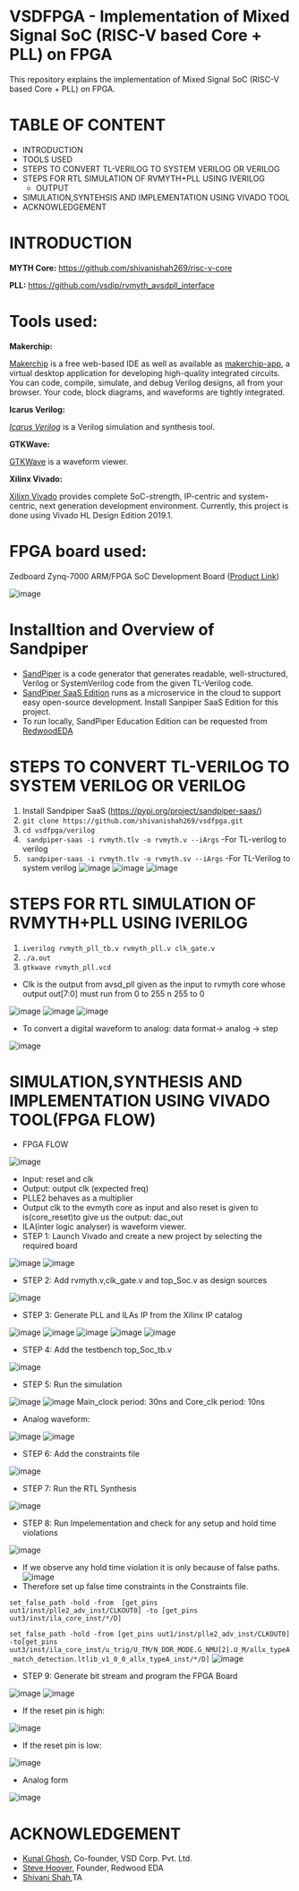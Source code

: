 # VSDFPGA - Implementation of Mixed Signal SoC (RISC-V based Core + PLL) on FPGA
This repository explains the implementation of Mixed Signal SoC (RISC-V based Core + PLL) on FPGA.

# TABLE OF CONTENT
- INTRODUCTION
- TOOLS USED
- STEPS TO CONVERT TL-VERILOG TO SYSTEM VERILOG OR VERILOG   
- STEPS FOR RTL SIMULATION OF RVMYTH+PLL USING IVERILOG
  - OUTPUT
- SIMULATION,SYNTEHSIS AND IMPLEMENTATION USING VIVADO TOOL
- ACKNOWLEDGEMENT

# INTRODUCTION
__MYTH Core:__ https://github.com/shivanishah269/risc-v-core

__PLL:__ https://github.com/vsdip/rvmyth_avsdpll_interface

# Tools used:

__Makerchip:__  

[Makerchip](https://www.makerchip.com/) is a free web-based IDE as well as available as [makerchip-app](https://gitlab.com/rweda/makerchip-app), a virtual desktop application for developing high-quality integrated circuits. You can code, compile, simulate, and debug Verilog designs, all from your browser. Your code, block diagrams, and waveforms are tightly integrated.

__Icarus Verilog:__

[_Icarus Verilog_](http://iverilog.icarus.com/) is a Verilog simulation and synthesis tool.

__GTKWave:__

[GTKWave](http://gtkwave.sourceforge.net/) is a waveform viewer.

__Xilinx Vivado:__

[Xilixn Vivado](https://www.xilinx.com/support/university/vivado.html) provides complete SoC-strength, IP-centric and system-centric, next generation development environment. Currently, this project is done using Vivado HL Design Edition 2019.1.

# FPGA board used:
Zedboard Zynq-7000 ARM/FPGA SoC Development Board ([Product Link](https://www.avnet.com/wps/portal/us/products/avnet-boards/avnet-board-families/zedboard/))

![image](https://user-images.githubusercontent.com/15063738/125192735-f9c65b80-e266-11eb-9130-799199fa208a.png)


# Installtion and Overview of Sandpiper
* [SandPiper](https://www.redwoodeda.com/products) is a code generator that generates readable, well-structured, Verilog or SystemVerilog code from the given TL-Verilog code.
* [SandPiper SaaS Edition](https://pypi.org/project/sandpiper-saas/) runs as a microservice in the cloud to support easy open-source development. Install Sanpiper SaaS Edition for this project. 
* To run locally, SandPiper Education Edition can be requested from [RedwoodEDA](https://www.redwoodeda.com/products)

# STEPS TO CONVERT TL-VERILOG TO SYSTEM VERILOG OR VERILOG

1. Install Sandpiper SaaS (https://pypi.org/project/sandpiper-saas/)
2. `git clone https://github.com/shivanishah269/vsdfpga.git`
3. `cd vsdfpga/verilog`
4. ` sandpiper-saas -i rvmyth.tlv -o rvmyth.v --iArgs` -For TL-verilog to verilog
5. ` sandpiper-saas -i rvmyth.tlv -o rvmyth.sv --iArgs` -For TL-Verilog to system verilog
![image](https://user-images.githubusercontent.com/92938137/170981469-c5c55207-df85-4f36-aaca-16b40b425784.png)
![image](https://user-images.githubusercontent.com/92938137/170981490-44182e85-7109-4f55-8d83-45f887e1b343.png)
![image](https://user-images.githubusercontent.com/92938137/170981519-94f1926d-2ae5-45ec-a513-1ad8d8c8f1b5.png)


# STEPS FOR RTL SIMULATION OF RVMYTH+PLL USING IVERILOG

1. `iverilog rvmyth_pll_tb.v rvmyth_pll.v clk_gate.v`
2. `./a.out`
3. `gtkwave rvmyth_pll.vcd`
- Clk is the output from avsd_pll given as the input to rvmyth core whose output out[7:0] must run from 0 to 255 n 255 to 0

![image](https://user-images.githubusercontent.com/92938137/170981570-1879eb7b-43f8-4d36-9d8d-781b77b735f6.png)
![image](https://user-images.githubusercontent.com/92938137/170981634-54318d8b-0084-4c7a-9dca-743cfeb98290.png)
![image](https://user-images.githubusercontent.com/92938137/170981652-bdd2bfef-583d-4941-9bbb-3083ad4c26aa.png)
- To convert a digital waveform to analog: data format-> analog -> step

![image](https://user-images.githubusercontent.com/92938137/170981667-ed3fcdf1-8e8f-4560-9641-8e54259e1579.png)

# SIMULATION,SYNTHESIS AND IMPLEMENTATION USING VIVADO TOOL(FPGA FLOW)
- FPGA FLOW

![image](https://user-images.githubusercontent.com/92938137/170983942-208374ee-95de-4c6b-b4a1-0501a1dd0dfd.png)
  - Input: reset and clk
  - Output: output clk (expected freq)
  - PLLE2 behaves as a multiplier
  - Output clk to the  evmyth core as input and also reset is given to is(core_reset)to  give us the output: dac_out
  - ILA(inter logic analyser) is waveform viewer.
 - STEP 1:
Launch Vivado and create a new project by selecting the required board

![image](https://user-images.githubusercontent.com/92938137/170984537-04165564-40fd-4d4a-a736-7961176048a8.png)
![image](https://user-images.githubusercontent.com/92938137/170984555-328533b3-d2dd-43cb-b8a1-8264bb97ef69.png)

- STEP 2:
Add rvmyth.v,clk_gate.v and top_Soc.v as design sources

![image](https://user-images.githubusercontent.com/92938137/170984715-2e07f334-e880-422a-abff-80e5d5538eb7.png)

- STEP 3:
Generate PLL and ILAs IP from the Xilinx IP catalog

![image](https://user-images.githubusercontent.com/92938137/170984916-bad0fccf-fb13-4144-87fe-df38d646ae61.png)
![image](https://user-images.githubusercontent.com/92938137/170984934-62de14d4-14eb-4b32-b9f8-3409aadbe3f2.png)
![image](https://user-images.githubusercontent.com/92938137/170984944-866ccdc2-1045-4fc7-84c2-9a5fdbc103c5.png)
![image](https://user-images.githubusercontent.com/92938137/170984960-22c5b8c4-c668-4498-9f02-72e475185d77.png)
![image](https://user-images.githubusercontent.com/92938137/170984971-a85e24af-369d-43dd-9e5a-a9ce93c8eb8d.png)

- STEP 4:
Add the testbench top_Soc_tb.v

![image](https://user-images.githubusercontent.com/92938137/170985056-92bcb039-c66f-4485-a5bc-98616c34a95b.png)

- STEP 5:
Run the simulation

![image](https://user-images.githubusercontent.com/92938137/170985184-7bbb22b5-11b0-438e-a899-cd1d9bb81f5d.png)
![image](https://user-images.githubusercontent.com/92938137/170985199-2bd61d22-361c-4e9b-9615-141a70ccd535.png)
Main_clock period: 30ns and Core_clk period: 10ns
  - Analog waveform:
  
![image](https://user-images.githubusercontent.com/92938137/170985217-69875058-2d6e-4fa2-9c37-702f5d1b4787.png)
![image](https://user-images.githubusercontent.com/92938137/170985232-c0fd5657-3c38-4fdc-9622-398f90cd225c.png)
 
- STEP 6:
Add the constraints file 

![image](https://user-images.githubusercontent.com/92938137/170985402-ff9ab3e0-8865-4af4-99dc-2648ce0acfc1.png)

- STEP 7:
Run the RTL Synthesis

![image](https://user-images.githubusercontent.com/92938137/170985484-f036f3af-3ff8-4342-811c-b2cff8f7ba86.png)

- STEP 8:
Run Impelementation and check for any setup and hold time violations

![image](https://user-images.githubusercontent.com/92938137/170985999-8a377ee2-d96f-4b02-9f16-e8a507e95857.png)
 - If we observe any hold time violation it is only because of false paths.
 ![image](https://user-images.githubusercontent.com/92938137/170987567-8ce4d89d-65c7-4dfb-bcaa-694c1b70a527.png)
 - Therefore set up false time constraints in the Constraints file.

` set_false_path -hold -from  [get_pins uut1/inst/plle2_adv_inst/CLKOUT0] -to [get_pins uut3/inst/ila_core_inst/*/D] `

` set_false_path -hold -from [get_pins uut1/inst/plle2_adv_inst/CLKOUT0] -to[get_pins uut3/inst/ila_core_inst/u_trig/U_TM/N_DDR_MODE.G_NMU[2].U_M/allx_typeA_match_detection.ltlib_v1_0_0_allx_typeA_inst/*/D] `
![image](https://user-images.githubusercontent.com/92938137/170985868-62aede05-7464-45a9-96c7-8e3a30d45ac7.png)

- STEP 9:
Generate bit stream and program the FPGA Board

![image](https://user-images.githubusercontent.com/92938137/170986557-0ff863b5-c476-4c35-a5a6-42e3a11d5177.png)
![image](https://user-images.githubusercontent.com/92938137/170986645-f66a5480-1110-480a-88ba-d17e92685284.png)
  - If the reset pin is high:
  
  ![image](https://user-images.githubusercontent.com/92938137/170987150-657d2c4a-181e-4ea8-bb86-e8436e7e371f.png)
  - If the reset pin is low:
  
  ![image](https://user-images.githubusercontent.com/92938137/170987222-e8373991-b053-4ed5-abb2-cf2049078482.png)
  - Analog form
  
  ![image](https://user-images.githubusercontent.com/92938137/170987350-e4c9a87c-1f4b-4e87-a048-0338107ccc3d.png)


# ACKNOWLEDGEMENT
- [Kunal Ghosh](https://github.com/kunalg123), Co-founder, VSD Corp. Pvt. Ltd.
- [Steve Hoover](https://github.com/stevehoover), Founder, Redwood EDA
- [Shivani Shah](https://github.com/shivanishah269),TA
